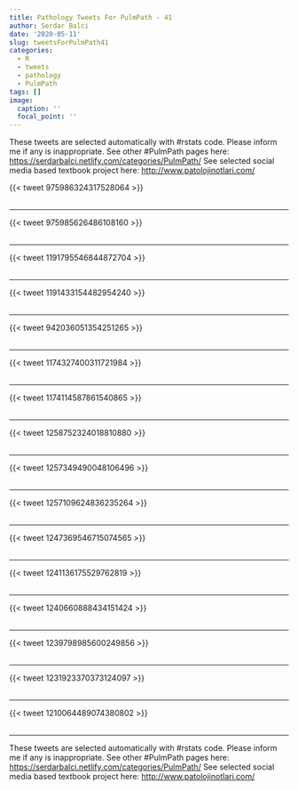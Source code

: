 ```yaml
---
title: Pathology Tweets For PulmPath - 41
author: Serdar Balci
date: '2020-05-11'
slug: tweetsForPulmPath41
categories:
  - R
  - tweets
  - pathology
  - PulmPath
tags: []
image:
  caption: ''
  focal_point: ''
---
```



These tweets are selected automatically with #rstats code. Please inform me if any is inappropriate.
See other #PulmPath pages here: https://serdarbalci.netlify.com/categories/PulmPath/ 
See selected social media based textbook project here: http://www.patolojinotlari.com/

{{< tweet 975986324317528064 >}}
<br>
<br>
<hr>
{{< tweet 975985626486108160 >}}
<br>
<br>
<hr>
{{< tweet 1191795546844872704 >}}
<br>
<br>
<hr>
{{< tweet 1191433154482954240 >}}
<br>
<br>
<hr>
{{< tweet 942036051354251265 >}}
<br>
<br>
<hr>
{{< tweet 1174327400311721984 >}}
<br>
<br>
<hr>
{{< tweet 1174114587861540865 >}}
<br>
<br>
<hr>
{{< tweet 1258752324018810880 >}}
<br>
<br>
<hr>
{{< tweet 1257349490048106496 >}}
<br>
<br>
<hr>
{{< tweet 1257109624836235264 >}}
<br>
<br>
<hr>
{{< tweet 1247369546715074565 >}}
<br>
<br>
<hr>
{{< tweet 1241136175529762819 >}}
<br>
<br>
<hr>
{{< tweet 1240660888434151424 >}}
<br>
<br>
<hr>
{{< tweet 1239798985600249856 >}}
<br>
<br>
<hr>
{{< tweet 1231923370373124097 >}}
<br>
<br>
<hr>
{{< tweet 1210064489074380802 >}}
<br>
<br>
<hr>


These tweets are selected automatically with #rstats code. Please inform me if any is inappropriate.
See other #PulmPath pages here: https://serdarbalci.netlify.com/categories/PulmPath/ 
See selected social media based textbook project here: http://www.patolojinotlari.com/
